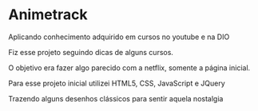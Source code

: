 # Animetrack
Aplicando conhecimento adquirido em cursos no youtube e na DIO


Fiz esse projeto seguindo dicas de alguns cursos.

O objetivo era fazer algo parecido com a netflix, somente a página inicial.

Para esse projeto inicial utilizei HTML5, CSS, JavaScript e JQuery

Trazendo alguns desenhos clássicos para sentir aquela nostalgia
